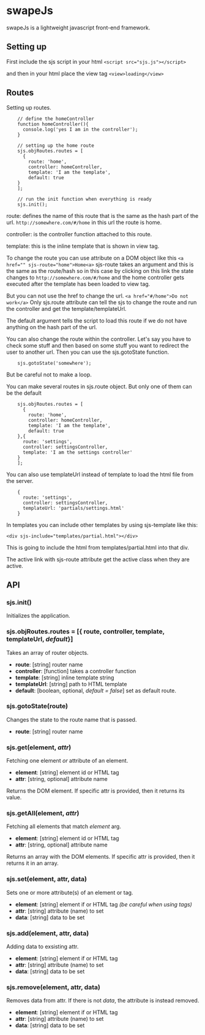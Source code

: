 # swapeJs
swapeJs is a lightweight javascript front-end framework.

## Setting up
First include the sjs script in your html `<script src="sjs.js"></script>`

and then in your html place the view tag `<view>loading</view>`

## Routes
Setting up routes.

```
    // define the homeController
    function homeController(){
      console.log('yes I am in the controller');
    }

    // setting up the home route
    sjs.objRoutes.routes = [
      {
        route: 'home',
        controller: homeController,
        template: 'I am the template',
        default: true
    }
    ];

    // run the init function when everything is ready
    sjs.init();
```

route: defines the name of this route that is the same as the hash part of the url. `http://somewhere.com/#/home` in this url the route is home.

controller: is the controller function attached to this route.

template: this is the inline template that is shown in view tag.

To change the route you can use attribute on a DOM object like this `<a href="" sjs-route="home">Home<a>`  sjs-route takes an argument and this is the same as the route/hash  so in this case by clicking on this link the state changes to  `http://somewhere.com/#/home` and the home controller gets executed after the template has been loaded to view tag.

But you can not use the href to change the url. `<a href="#/home">Do not work</a>` Only sjs.route attribute can tell the sjs to change the route and run the controller and get the template/templateUrl.

The default argument tells the script to load this route if we do not have anything on the hash part of the url.

You can also change the route within the controller. Let's say you have to check some stuff and then based on some stuff you want to redirect the user to another url. Then you can use the sjs.gotoState function.

```
    sjs.gotoState('somewhere');
```

But be careful not to make a loop.

You can make several routes in sjs.route object. But only one of them can be the default

```
    sjs.objRoutes.routes = [
      {
        route: 'home',
        controller: homeController,
        template: 'I am the template',
        default: true
    },{
      route: 'settings',
      controller: settingsController,
      template: 'I am the settings controller'
    }
    ];
```

You can also use templateUrl instead of template to load the html file from the server.

```
    {
      route: 'settings',
      controller: settingsController,
      templateUrl: 'partials/settings.html'
    }
```

In templates you can include other templates by using sjs-template like this:

```
<div sjs-include="templates/partial.html"></div>
```

This is going to include the html from templates/partial.html into that div.

The active link with sjs-route attribute get the active class when they are active.

## API
### sjs.init()
Initializes the application.

### sjs.objRoutes.routes = [{ route, controller, template, templateUrl, *default*}]
Takes an array of router objects.
- **route**: [string] router name
- **controller**: [function] takes a controller function
- **template**: [string] inline template string
- **templateUrl**: [string] path to HTML template
- **default**: [boolean, optional, _default = false_] set as default route.

### sjs.gotoState(route)
Changes the state to the route name that is passed.
- **route**: [string] router name

### sjs.get(element, *attr*)
Fetching one element _or_ attribute of an element.
- **element**: [string] element id or HTML tag
- **attr**: [string, optional] attribute name

Returns the DOM element. If specific attr is provided, then it returns its value.

### sjs.getAll(element, *attr*)
Fetching all elements that match _element_ arg.
- **element**: [string] element id or HTML tag
- **attr**: [string, optional] attribute name

Returns an array with the DOM elements. If specific attr is provided, then it returns it in an array.

### sjs.set(element, attr, data)
Sets one or more attribute(s) of an element or tag.
- **element**: [string] element if or HTML tag _(be careful when using tags)_
- **attr**: [string] attribute (name) to set
- **data**: [string] data to be set

### sjs.add(element, attr, data)
Adding data to exsisting attr.
- **element**: [string] element if or HTML tag
- **attr**: [string] attribute (name) to set
- **data**: [string] data to be set

### sjs.remove(element, attr, data)
Removes data from attr. If there is not _data_, the attribute is instead removed.
- **element**: [string] element if or HTML tag
- **attr**: [string] attribute (name) to set
- **data**: [string] data to be set
